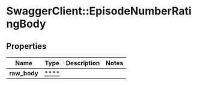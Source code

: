 # SwaggerClient::EpisodeNumberRatingBody

## Properties
Name | Type | Description | Notes
------------ | ------------- | ------------- | -------------
**raw_body** | [****](.md) |  | 

